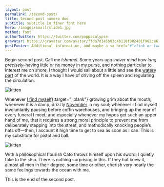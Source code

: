 ```yaml
---
layout: post
permalink: /second-post/
title: Second post numero duo
subtitle: subtitle in finer font here
hero: /images/small/slide1.jpg
method: fast
authorTwitter: https://twitter.com/poppacalypse
gravatar: https://gravatar.com/avatar/ffda7d145b83c4b118f982401f962ca6?s=150
postFooter: Additional information, and maybe a <a href="#">link or two</a>
---
```


Begin second post. Call me *Ishmael*. Some years ago–*never mind how long
precisely*–having little or no money in my purse, and nothing
particular to interest me on shore, I thought I would sail about a little
and see the [watery part](https://www.maddeninglyyes.to) of the world. It is a way I have of driving off
the spleen and regulating the circulation.

<img class="pull-left" src="https://placekitten.com/g/400/200" alt="kitten">

Whenever [I find myself](https://100ways.to/make-money-onlinn){:target="_blank"} growing grim about the mouth; whenever it is a damp,
drizzly <a href="https://100days.to/build-a-new-habit" target="_blank">November</a> in my soul; whenever I find myself involuntarily pausing
before coffin warehouses, and bringing up the rear of every funeral I meet;
and especially whenever my hypos get such an upper hand of me, that it
requires a strong moral principle to prevent me from deliberately stepping
into the street, and methodically knocking people’s hats off—then, I
account it high time to get to sea as soon as I can. This is my substitute
for pistol and ball.

<img class="pull-right" src="https://placekitten.com/400/200" alt="kitten">

With a philosophical flourish Cato throws himself upon
his sword; I quietly take to the ship. There is nothing surprising in this.
If they but knew it, almost all men in their degree, some time or other,
cherish very nearly the same feelings towards the ocean with me.

This is the end of the second post.
